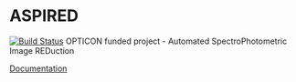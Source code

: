 # ASPIRED
[![Build Status](https://travis-ci.com/cylammarco/ASPIRED.svg?branch=dev)](https://travis-ci.com/cylammarco/ASPIRED)
OPTICON funded project - Automated SpectroPhotometric Image REDuction

[Documentation](https://aspired.readthedocs.io/en/latest/)